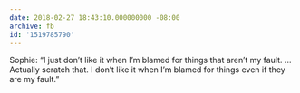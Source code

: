 ```yaml
---
date: 2018-02-27 18:43:10.000000000 -08:00
archive: fb
id: '1519785790'
---
```


Sophie: “I just don’t like it when I’m blamed for things that aren’t my fault. … Actually scratch that. I don’t like it when I’m blamed for things even if they are my fault.”
